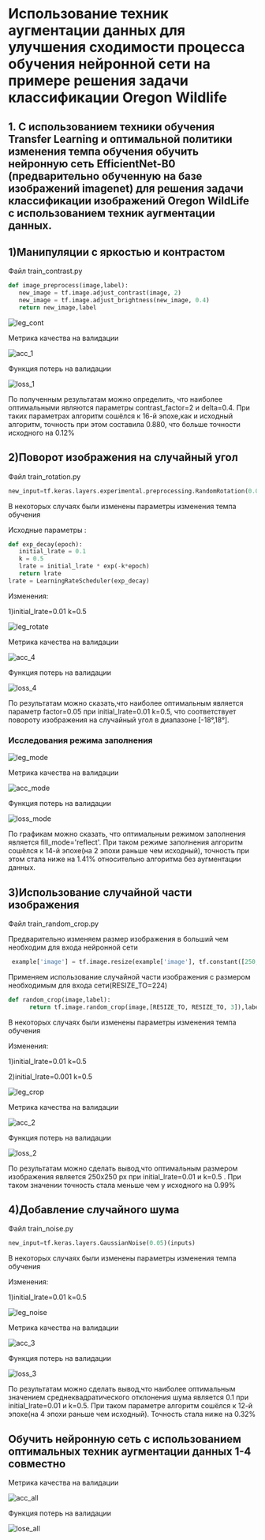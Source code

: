 # Использование техник аугментации данных для улучшения сходимости процесса обучения нейронной сети на примере решения задачи классификации Oregon Wildlife
## 1. С использованием техники обучения Transfer Learning  и оптимальной политики изменения темпа обучения обучить нейронную сеть EfficientNet-B0 (предварительно обученную на базе изображений imagenet) для решения задачи классификации изображений Oregon WildLife с использованием техник аугментации данных.
## 1)Манипуляции с яркостью и контрастом
Файл train_contrast.py
 ```python
 def image_preprocess(image,label):
    new_image = tf.image.adjust_contrast(image, 2)
    new_image = tf.image.adjust_brightness(new_image, 0.4)
    return new_image,label
 ```
 
![leg_cont](https://user-images.githubusercontent.com/80068414/113008418-af214780-917f-11eb-84fb-8f7275f95dc6.jpg)
 
Метрика качества на валидации

![acc_1](https://github.com/EugenTrifonov/lab_4/blob/main/graphs/epoch_categorical_accuracy_contrast.svg)

Функция потерь на валидации

![loss_1](https://github.com/EugenTrifonov/lab_4/blob/main/graphs/epoch_loss_contrast.svg)

По полученным результатам можно определить, что наиболее оптимальными являются параметры contrast_factor=2 и delta=0.4. При таких параметрах алгоритм сошёлся к 16-й эпохе,как и исходный алгоритм, точность при этом составила 0.880, что больше точности исходного на 0.12% 
## 2)Поворот изображения на случайный угол 
Файл train_rotation.py
```python
new_input=tf.keras.layers.experimental.preprocessing.RandomRotation(0.05,fill_mode='reflect')(inputs)
```
В некоторых случаях были изменены параметры изменения темпа обучения

Исходные параметры : 
```python
def exp_decay(epoch):
   initial_lrate = 0.1
   k = 0.5
   lrate = initial_lrate * exp(-k*epoch)
   return lrate
lrate = LearningRateScheduler(exp_decay)
```
Изменения:

1)initial_lrate=0.01 k=0.5

![leg_rotate](https://user-images.githubusercontent.com/80068414/113019550-6753ed80-918a-11eb-9474-e6d58eaf444f.jpg)

Метрика качества на валидации

![acc_4](https://github.com/EugenTrifonov/lab_4/blob/main/graphs/epoch_categorical_accuracy_rotate.svg)

Функция потерь на валидации

![loss_4](https://github.com/EugenTrifonov/lab_4/blob/main/graphs/epoch_loss_rotate.svg)

По результатам можно сказать,что наиболее оптимальным является параметр factor=0.05 при initial_lrate=0.01 k=0.5, что соответствует повороту изображения на случайный угол в диапазоне [-18°,18°].

### Исследования режима заполнения

![leg_mode](https://user-images.githubusercontent.com/80068414/113023962-e1867100-918e-11eb-9bf9-8a76aa7e051d.jpg)

Метрика качества на валидации

![acc_mode](https://github.com/EugenTrifonov/lab_4/blob/main/graphs/epoch_categorical_accuracy_rotate_mode.svg)

Функция потерь на валидации

![loss_mode](https://github.com/EugenTrifonov/lab_4/blob/main/graphs/epoch_loss_rotate_mode.svg)

По графикам можно сказать, что оптимальным режимом заполнения является fill_mode='reflect'. При таком режиме заполнения алгоритм сошёлся к 14-й эпохе(на 2 эпохи раньше чем исходный), точность при этом стала ниже на 1.41% относительно алгоритма без аугментации данных.
## 3)Использование случайной части изображения 
Файл train_random_crop.py

Предварительно изменяем размер изображения в больший чем необходим для входа нейронной сети
```python
 example['image'] = tf.image.resize(example['image'], tf.constant([250,250]))
```
Применяем использование случайной части изображения с размером необходимым для входа сети(RESIZE_TO=224)
```python
def random_crop(image,label):
      return tf.image.random_crop(image,[RESIZE_TO, RESIZE_TO, 3]),label
```

В некоторых случаях были изменены параметры изменения темпа обучения

Изменения:

1)initial_lrate=0.01 k=0.5

2)initial_lrate=0.001 k=0.5

![leg_crop](https://user-images.githubusercontent.com/80068414/113025591-ca488300-9190-11eb-8334-d93cac193901.png)

Метрика качества на валидации 

![acc_2](https://github.com/EugenTrifonov/lab_4/blob/main/graphs/epoch_categorical_accuracy_crop.svg)

Функция потерь на валидации

![loss_2](https://github.com/EugenTrifonov/lab_4/blob/main/graphs/epoch_loss_crop.svg)

По результатам можно сделать вывод,что оптимальным размером изображения является 250х250 px при initial_lrate=0.01 и k=0.5 . При таком значении точность стала меньше чем у исходного на 0.99%
## 4)Добавление случайного шума
Файл train_noise.py
```python
new_input=tf.keras.layers.GaussianNoise(0.05)(inputs)
```
В некоторых случаях были изменены параметры изменения темпа обучения

Изменения:

1)initial_lrate=0.01 k=0.5

![leg_noise](https://user-images.githubusercontent.com/80068414/113015678-75077400-9186-11eb-908c-615c18c72845.jpg)

Метрика качества на валидации 

![acc_3](https://github.com/EugenTrifonov/lab_4/blob/main/graphs/epoch_categorical_accuracy_noise.svg)

Функция потерь на валидации

![loss_3](https://github.com/EugenTrifonov/lab_4/blob/main/graphs/epoch_loss_noise.svg)

По результатам можно сделать вывод,что наиболее оптимальным значением среднеквадратического отклонения шума является 0.1 при initial_lrate=0.01 и k=0.5. При таком параметре алгоритм сошёлся к 12-й эпохе(на 4 эпохи раньше чем исходный). Точность стала ниже на 0.32%
##  Обучить нейронную сеть с использованием оптимальных техник аугментации данных 1-4 совместно

Метрика качества на валидации

![acc_all](https://github.com/EugenTrifonov/lab_4/blob/main/graphs/epoch_categorical_accuracy_all.svg)

Функция потерь на валидации

![lose_all](https://github.com/EugenTrifonov/lab_4/blob/main/graphs/epoch_loss_all.svg)
